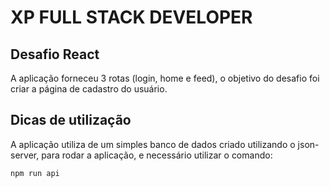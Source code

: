 # XP FULL STACK DEVELOPER

## Desafio React

A aplicação forneceu 3 rotas (login, home e feed), o objetivo do desafio foi criar a página de cadastro do usuário.

## Dicas de utilização

A aplicação utiliza de um simples banco de dados criado utilizando o json-server, para rodar a aplicação, e necessário utilizar o comando:

```
npm run api
```
